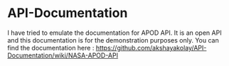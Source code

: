 # API-Documentation
I have tried to emulate the documentation for APOD API. It is an open API and this documentation is for the demonstration purposes only.
You can find the documentation here : https://github.com/akshayakolay/API-Documentation/wiki/NASA-APOD-API
